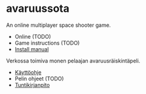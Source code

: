 # avaruussota
An online multiplayer space shooter game.

* Online (TODO)
* Game instructions (TODO)
* [Install manual](https://github.com/hisahi/avaruussota/blob/master/doc/install.md)

Verkossa toimiva monen pelaajan avaruusräiskintäpeli.

* [Käyttöohje](https://github.com/hisahi/avaruussota/blob/master/doc/ohje.md)
* Pelin ohjeet (TODO)
* [Tuntikirjanpito](https://github.com/hisahi/avaruussota/blob/master/doc/tuntikirjanpito.md)
